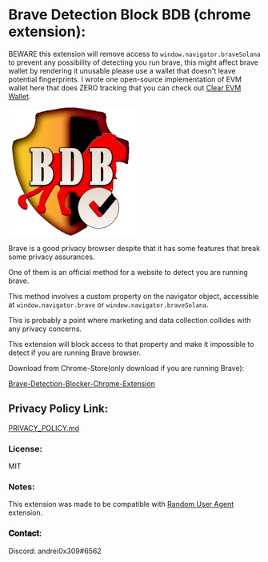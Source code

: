 # Brave Detection Block BDB (chrome extension)&#x3a;

BEWARE this extension will remove access to `window.navigator.braveSolana` to prevent any possibility of detecting you run brave,
this might affect brave wallet by rendering it unusable please use a wallet that doesn't leave potential fingerprints.
I wrote one open-source implementation of EVM wallet here that does ZERO tracking that you can check out [Clear EVM Wallet](https://github.com/andrei0x309/clear-wallet).

![BDB LOGO](/images/BDB-ICON256.png?raw=true "BDB LOGO")

Brave is a good privacy browser despite that it has some features that break some privacy assurances.

One of them is an official method for a website to detect you are running brave.

This method involves a custom property on the navigator object, accessible at `window.navigator.brave` or `window.navigator.braveSolana`.

This is probably a point where marketing and data collection collides with any privacy concerns.

This extension will block access to that property and make it impossible to detect if you are running Brave browser.

Download from Chrome-Store(only download if you are running Brave)&#x3a;

[Brave-Detection-Blocker-Chrome-Extension](https://chrome.google.com/webstore/detail/brave-detection-block/ckkhcgikplgdginlidcaomgjahmddjgb)

## Privacy Policy Link&#x3a;

[PRIVACY_POLICY.md](PRIVACY_POLICY.md)

### License&#x3a;

MIT

### Notes&#x3a;

This extension was made to be compatible with [Random User Agent](https://github.com/tarampampam/random-user-agent/) extension.

### 𝐂𝐨𝐧𝐭𝐚𝐜𝐭&#x3a;

Discord: andrei0x309#6562
